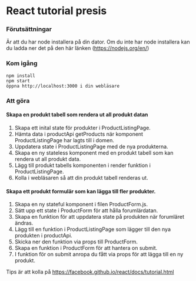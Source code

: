 # React tutorial presis

### Förutsättningar 
Är att du har node installera på din dator.
Om du inte har node installera kan du ladda ner det på den här länken (https://nodejs.org/en/) 

### Kom igång
 
```
npm install
npm start
öppna http://localhost:3000 i din webläsare
```

### Att göra 

#### Skapa en produkt tabell som rendera ut all produkt datan
1. Skapa ett inital state för produkter i ProductListingPage.
2. Hämta data i productApi getProducts när komponent ProductListingPage har lagts till i domen. 
3. Uppdatera state i ProductListingPage med de nya produkterna.
4. Skapa en ny stateless komponent med en produkt tabell som kan rendera ut all produkt data.
5. Lägg till produkt tabells komponenten i render funktion i ProductListingPage.
6. Kolla i webläsaren så att din produkt tabell renderas ut. 

#### Skapa ett produkt formulär som kan lägga till fler produkter. 
1. Skapa en ny stateful komponent i filen ProductForm.js. 
2. Sätt upp ett state i ProductForm för att hålla forumlärdatan. 
3. Skapa en funktion för att uppdatera state på produkten när forumläret ändras. 
4. Lägg till en funktion i ProductListingPage som lägger till den nya produkten i productApi.
5. Skicka ner den funktion via props till ProductForm.
6. Skapa en funktion i ProductForm för att hantera on submit. 
7. I funktion för on submit anropa du fått via props för att lägga till en ny produkt.  

Tips är att kolla på https://facebook.github.io/react/docs/tutorial.html